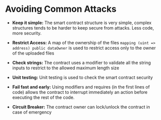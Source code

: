 # Avoiding Common Attacks

* **Keep it simple:** The smart contract structure is very simple, complex structures tends to be harder to keep secure from attacks. Less code, more security.

* **Restrict Access:** A map of the ownership of the files `mapping (uint => address) public dataOwner` is used to restrict access only to the owner of the uploaded files

* **Check strings:** The contract uses a modifier to validate all the string inputs to restrict to the allowed maximum length size

* **Unit testing:** Unit testing is used to check the smart contract security

* **Fail fast and early:** Using modifiers and requires (in the first lines of code) allows the contract to interrupt immediately an action before executing the rest of the code.

* **Circuit Breaker:** The contract owner can lock/unlock the contract in case of emergency
